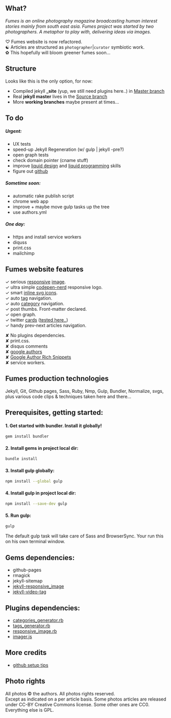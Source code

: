 ## What?_Fumes is an online photography magazine broadcasting human interest stories mainly from south east asia._ _Fumes project was started by two photographers. A metaphor to play with, delivering ideas via images._
♡ Fumes website is now refactored.  ☯ Articles are structured as `photographer`|`curator` symbiotic work.  ✿ This hopefully will bloom greener fumes soon...## StructureLooks like this is the only option, for now:
- Compiled jekyll **_site** (yup, we still need plugins here..) in [Master branch](https://github.com/fumes/fumes.github.io/tree/master) - Real **jekyll master** lives in the [Source branch](https://github.com/fumes/fumes.github.io/tree/source)- More **working branches** maybe present at times...## To do##### Urgent:- UX tests
- speed-up Jekyll Regeneration (w/ gulp | jekyll -pre?)
- open graph tests- check domain pointer (cname stuff)- improve [liquid design](https://github.com/Shopify/liquid/wiki/Liquid-for-Designers) and [liquid programming](https://github.com/Shopify/liquid/wiki/Liquid-for-Programmers) skills
- figure out [github](https://help.github.com/) ##### Sometime soon:- automatic rake publish script- chrome web app- improve + maybe move gulp tasks up the tree- use authors.yml##### One day:- https and install service workers
- diquss
- print.css
- mailchimp## Fumes website features   ✓ serious [responsive](https://github.com/wildlyinaccurate/jekyll-responsive-image) [image](https://github.com/BBC-News/Imager.js/).  ✓ ultra simple [codepen-nerd](http://codepen.io/rokma/full/pJBXbg/) responsive logo.  ✓ smart [inline svg icons](https://github.com/eduardoboucas/eduardoboucas.github.io/tree/master/_includes/svg).  ✓ auto [tag](http://geoexamples.com/other/2015/06/04/Jekyll-tags-plugin-gh-pages.html) navigation.  ✓ auto [category](http://geoexamples.com/other/2015/06/04/Jekyll-tags-plugin-gh-pages.html) navigation.  ✓ post thumbs. Front-matter declared.  ✓ open graph.  ✓ twitter [cards](https://github.com/merlos/jekyll-auto-image#example-using-twitter-cards) ([tested here..](https://cards-dev.twitter.com/validator))  ✓ handy prev-next articles navigation.
✘ No plugins dependencies.  ✘ print.css.  ✘ disqus comments  ✘ [google authors](http://milanaryal.com/2015/integrating-social-meta-tags-into-jekyll/#integrating-google-authorship-into-jekyll)  ✘ [Google Author Rich Snippets](http://davidensinger.com/2013/05/setting-up-google-author-rich-snippets/)  ✘ service workers.

## Fumes production technologies 
Jekyll, Git, Github pages, Sass, Ruby, Nmp, Gulp, Bundler, Normalize, svgs, plus various code clips & techniques taken here and there...  

## Prerequisites, getting started:

#### 1. Get started with bundler. Install it globally! 
```sh
gem install bundler```

#### 2. Install gems in project local dir:
```sh
bundle install
```

#### 3. Install gulp globally:
```sh
npm install --global gulp
```

#### 4. Install gulp in project local dir:
```sh
npm install --save-dev gulp
```

#### 5. Run gulp:
```sh
gulp
```
The default gulp task will take care of Sass and BrowserSync.
Your run this on his own terminal window.

## Gems dependencies:
- github-pages
- rmagick
- jekyll-sitemap
- [jekyll-responsive_image](https://github.com/wildlyinaccurate/jekyll-responsive-image)- [jekyll-video-tag](https://github.com/danbee/jekyll-video-tag ) ## Plugins dependencies:
- [categories_generator.rb](http://geoexamples.com/other/2015/06/04/Jekyll-tags-plugin-gh-pages.html)
- [tags_generator.rb](http://geoexamples.com/other/2015/06/04/Jekyll-tags-plugin-gh-pages.html)
- [responsive_image.rb](https://github.com/wildlyinaccurate/jekyll-responsive-image)
- [imager.js](https://github.com/BBC-News/Imager.js/)## More credits- [github setup tips](http://ixti.net/software/2013/01/28/using-jekyll-plugins-on-github-pages.html)## Photo rightsAll photos © the authors. All photos rights reserved.  
Except as indicated on a per article basis. Some photos articles are released under CC-BY Creative Commons license. Some other ones are CC0. Everything else is GPL.